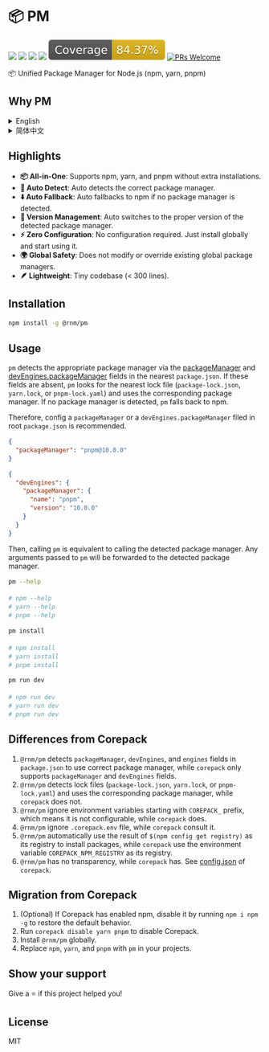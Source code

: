 # 📦 PM

[![](https://img.shields.io/npm/l/@rnm/pm.svg)](https://github.com/rnmjs/pm/blob/main/LICENSE)
[![](https://img.shields.io/npm/v/@rnm/pm.svg)](https://www.npmjs.com/package/@rnm/pm)
[![](https://img.shields.io/npm/dm/@rnm/pm.svg)](https://www.npmjs.com/package/@rnm/pm)
[![](https://packagephobia.com/badge?p=@rnm/pm)](https://packagephobia.com/result?p=@rnm/pm)
[![](https://raw.githubusercontent.com/rnmjs/pm/refs/heads/main/packages/pm/badge/coverage.svg)]()
[![PRs Welcome](https://img.shields.io/badge/PRs-welcome-brightgreen.svg)](https://github.com/rnmjs/pm?tab=readme-ov-file#contributing)

📦 Unified Package Manager for Node.js (npm, yarn, pnpm)

## Why PM

<details>
<summary>English</summary>

Regarding the usage scenarios of package managers like npm, yarn, and pnpm, we can divide them into two categories:

- **Global Scope**: When installing global CLI tools, such as `tsx`, `pm2`, `serve`, etc., it is recommended to use **npm** for installation.
- **Project Scope**: During project development, it is recommended to use the package manager and version required by the project.

The former is easy to achieve because npm is already installed on your system by default with Node.js. You just need to run `npm i -g <package>` to globally install the CLI tool you want.

However, there has never been a good solution for the latter. When developing multiple projects, developers often need to manually switch between package managers and their versions across projects. If the wrong package manager or version is chosen, it can often lead to bugs or even prevent the project from running, which is a mental burden on developers. Corepack is one solution, but it is still not perfect, as it does not automatically enable npm and still requires attention to which package manager the project uses, without automatic detection.

To solve the problem of automatically switching package managers during project development, `@rnm/pm` was created. It allows you to automatically, seamlessly, and with zero configuration use the correct package manager and its version.

In summary: **Use npm for installing global CLI tools, and use `@rnm/pm` for daily project development!**

</details>

<details>
<summary>简体中文</summary>

关于 npm、yarn、pnpm 等包管理器的使用场景，我们可以分为 2 种情况：

- **全局维度**：安装全局 CLI 工具时，例如 `tsx`、`pm2`、`serve` 等，推荐使用 **npm** 来安装它们。
- **项目维度**：开发项目时，则推荐使用项目要求的包管理器和要求的版本来开发。

前者很容易做到，因为 npm 已经默认随着 Node.js 安装在你的系统中，你只需要 `npm i -g <package>` 即可全局安装你想要的 CLI 工具。

然而后者一直没有很好的解决方案，在开发多个项目时，开发者经常需要在项目间反复手动切换包管理器以及包管理器的版本。一旦包管理器和版本选择不对，往往会给项目带来 Bug，甚至运行不起来，这对开发者来说是一个心智负担。Corepack 是解决方案之一，但仍然不够完美，一来不自动启用 npm，二来仍然需要关注项目使用的是哪个包管理，不能自动检测。

为了解决项目开发时手动切换包管理器的痛点，`@rnm/pm` 应运而生。它能让你自动、无缝、零配置地使用正确的包管理器及其版本。

总之，我们推荐：

- **全局 CLI 工具**：继续使用 npm 安装。
- **项目开发**：统一使用 `@rnm/pm`，而非 npm、yarn、pnpm，以享受自动化的便利。

</details>

## Highlights

- **📦 All-in-One**: Supports npm, yarn, and pnpm without extra installations.
- **🎯 Auto Detect**: Auto detects the correct package manager.
- **⬇️ Auto Fallback**: Auto fallbacks to npm if no package manager is detected.
- **🔀 Version Management**: Auto switches to the proper version of the detected package manager.
- **⚡️ Zero Configuration**: No configuration required. Just install globally and start using it.
- **🌍 Global Safety**: Does not modify or override existing global package managers.
- **🪶 Lightweight**: Tiny codebase (< 300 lines).

## Installation

```bash
npm install -g @rnm/pm
```

## Usage

`pm` detects the appropriate package manager via the [packageManager](https://github.com/nodejs/corepack?tab=readme-ov-file#when-authoring-packages) and [devEngines.packageManager](https://docs.npmjs.com/cli/v11/configuring-npm/package-json#devengines) fields in the nearest `package.json`. If these fields are absent, `pm` looks for the nearest lock file (`package-lock.json`, `yarn.lock`, or `pnpm-lock.yaml`) and uses the corresponding package manager. If no package manager is detected, `pm` falls back to npm.

Therefore, config a `packageManager` or a `devEngines.packageManager` filed in root `package.json` is recommended.

```json
{
  "packageManager": "pnpm@10.0.0"
}
```

```json
{
  "devEngines": {
    "packageManager": {
      "name": "pnpm",
      "version": "10.0.0"
    }
  }
}
```

Then, calling `pm` is equivalent to calling the detected package manager. Any arguments passed to `pm` will be forwarded to the detected package manager.

```bash
pm --help

# npm --help
# yarn --help
# pnpm --help
```

```bash
pm install

# npm install
# yarn install
# pnpm install
```

```bash
pm run dev

# npm run dev
# yarn run dev
# pnpm run dev
```

## Differences from Corepack

1. `@rnm/pm` detects `packageManager`, `devEngines`, and `engines` fields in `package.json` to use correct package manager, while `corepack` only supports `packageManager` and `devEngines` fields.
2. `@rnm/pm` detects lock files (`package-lock.json`, `yarn.lock`, or `pnpm-lock.yaml`) and uses the corresponding package manager, while `corepack` does not.
3. `@rnm/pm` ignore environment variables starting with `COREPACK_` prefix, which means it is not configurable, while `corepack` does.
4. `@rnm/pm` ignore `.corepack.env` file, while `corepack` consult it.
5. `@rnm/pm` automatically use the result of `$(npm config get registry)` as its registry to install packages, while `corepack` use the environment variable `COREPACK_NPM_REGISTRY` as its registry.
6. `@rnm/pm` has no transparency, while `corepack` has. See [config.json](https://github.com/nodejs/corepack/blob/main/config.json) of `corepack`.

## Migration from Corepack

1. (Optional) If Corepack has enabled npm, disable it by running `npm i npm -g` to restore the default behavior.
2. Run `corepack disable yarn pnpm` to disable Corepack.
3. Install `@rnm/pm` globally.
4. Replace `npm`, `yarn`, and `pnpm` with `pm` in your projects.

## Show your support

Give a ⭐️ if this project helped you!

## License

MIT
